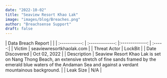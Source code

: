 ```yaml
---
date: "2022-10-02"
title: "Seaview Resort Khao Lak"
image: "images/blog/Breaches.png"
author: "Breachsense Support"
draft: false
---
```


| Data Breach Report           |              | 
| :-----------: | :-------------:     |:-------------:    | :-----:|
| Victim      | seaviewresortkhaolak.com      | 
| Threat Actor      | LockBit      | 
| Date Discovered      | Oct 02, 2022      | 
| Description      | Seaview Resort Khao Lak is set on Nang Thong Beach, an extensive stretch of fine sands framed by the emerald blue waters of the Andaman Sea and against a verdant mountainous background.      | 
| Leak Size      | N/A      | 

